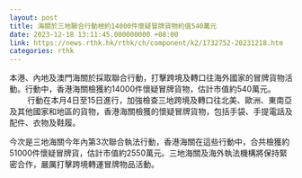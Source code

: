 ```yaml
---
layout: post
title: 海關於三地聯合行動檢約14000件懷疑冒牌貨物約值540萬元
date: 2023-12-18 13:11:45.000000000 +08:00
link: https://news.rthk.hk/rthk/ch/component/k2/1732752-20231218.htm
categories: rthk
---
```


本港、內地及澳門海關於採取聯合行動，打擊跨境及轉口往海外國家的冒牌貨物活動。行動中，香港海關檢獲約14000件懷疑冒牌貨物，估計市值約540萬元。
　　 
行動在本月4日至15日進行，加強檢查三地跨境及轉口往北美、歐洲、東南亞及其他國家和地區的貨物，香港海關檢獲的懷疑冒牌貨物，包括手袋、手提電話及配件、衣物及鞋履。

今次是三地海關今年內第3次聯合執法行動，香港海關在這些行動中，合共檢獲約51000件懷疑冒牌貨，估計市值約2550萬元。三地海關及海外執法機構將保持緊密合作，嚴厲打擊跨境轉運冒牌物品活動。
